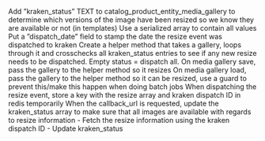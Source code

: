 Add ”kraken_status” TEXT to catalog_product_entity_media_gallery to determine which versions of the image have been resized so we know they are available or not (in templates)
    Use a serialized array to contain all values
    Put a ”dispatch_date” field to stamp the date the resize event was dispatched to kraken
Create a helper method that takes a gallery, loops through it and crosschecks all kraken_status entries to see if any new resize needs to be dispatched. Empty status = dispatch all.
On media gallery save, pass the gallery to the helper method so it resizes
On media gallery load, pass the gallery to the helper method so it can be resized, use a guard to prevent this/make this happen when doing batch jobs
When dispatching the resize event, store a key with the resize array and kraken dispatch ID in redis temporarily
When the callback_url is requested, update the kraken_status array to make sure that all images are available with regards to resize information
    - Fetch the resize information using the kraken dispatch ID
    - Update kraken_status
